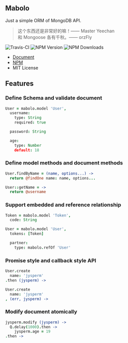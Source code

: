 ## Mabolo
Just a simple ORM of MongoDB API.

> 这个东西还是非常好的嘛！—— Master Yeechan  
> 和 Mongoose 各有千秋。—— orzFly

![Travis-CI](https://img.shields.io/travis/jysperm/Mabolo.svg?style=flat-square)
![NPM Version](https://img.shields.io/npm/v/mabolo.svg?style=flat-square)
![NPM Downloads](https://img.shields.io/npm/dm/mabolo.svg?style=flat-square)

* [Document](http://mabolo.hackplan.com)
* [NPM](https://www.npmjs.com/package/mabolo)
* MIT License

## Features

### Define Schema and validate document

```coffee
User = mabolo.model 'User',
  username:
    type: String
    required: true

  password: String

  age:
    type: Number
    default: 18
```

### Define model methods and document methods

```coffee
User.findByName = (name, options...) ->
  return @findOne name: name, options...

User::getName = ->
  return @username
```

### Support embedded and reference relationship

```coffee
Token = mabolo.model 'Token',
  code: String

User = mabolo.model 'User',
  tokens: [Token]

  partner:
    type: mabolo.refOf 'User'
```

### Promise style and callback style API

```coffee
User.create
  name: 'jysperm'
.then (jysperm) ->

User.create
  name: 'jysperm'
, (err, jysperm) ->
```

### Modify document atomically

```coffee
jysperm.modify (jysperm) ->
  Q.delay(1000).then ->
    jysperm.age = 19
.then ->
```
